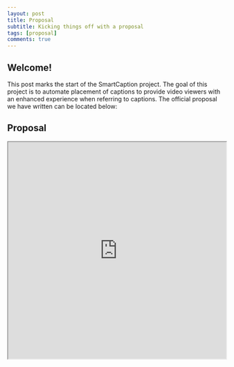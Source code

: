 ```yaml
---
layout: post
title: Proposal
subtitle: Kicking things off with a proposal
tags: [proposal]
comments: true
---
```


## Welcome!

This post marks the start of the SmartCaption project. The goal of this project is to automate placement of captions to provide video viewers with an enhanced experience when referring to captions. The official proposal we have written can be located below:

## Proposal

<iframe src="https://docs.google.com/document/d/e/2PACX-1vQg6FshkRCCPG2tXxr62r5Hye4SypZpqZdw0kUUs0vQD0yd7ZB91V6uRY0orXk_AjdQ6340jWkHhuME/pub?embedded=true" width="100%" height="500px"></iframe>

<!-- **Here is some bold text**

## Here is a secondary heading

Here's a useless table:

| Number | Next number | Previous number |
| :------ |:--- | :--- |
| Five | Six | Four |
| Ten | Eleven | Nine |
| Seven | Eight | Six |
| Two | Three | One |


How about a yummy crepe?

![Crepe](https://s3-media3.fl.yelpcdn.com/bphoto/cQ1Yoa75m2yUFFbY2xwuqw/348s.jpg)

It can also be centered!

![Crepe](https://s3-media3.fl.yelpcdn.com/bphoto/cQ1Yoa75m2yUFFbY2xwuqw/348s.jpg){: .mx-auto.d-block :}

Here's a code chunk:

~~~
var foo = function(x) {
  return(x + 5);
}
foo(3)
~~~

And here is the same code with syntax highlighting:

```javascript
var foo = function(x) {
  return(x + 5);
}
foo(3)
```

And here is the same code yet again but with line numbers:

{% highlight javascript linenos %}
var foo = function(x) {
  return(x + 5);
}
foo(3)
{% endhighlight %}

## Boxes
You can add notification, warning and error boxes like this:

### Notification

{: .box-note}
**Note:** This is a notification box.

### Warning

{: .box-warning}
**Warning:** This is a warning box.

### Error

{: .box-error}
**Error:** This is an error box. -->
